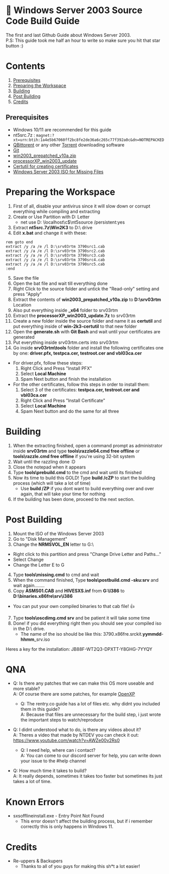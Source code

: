 <!-- Made with ❤️ by yungDoom -->

<h1 align="left"> 📜 Windows Server 2003 Source Code Build Guide </h1>

The first and last Github Guide about Windows Server 2003.<br>
P.S: This guide took me half an hour to write so make sure you hit that star button :)

# Contents
1. [Prerequisites](#prerequisites)
2. [Preparing the Workspace](#preparing-the-workspace)
3. [Building](#building)
4. [Post Building](#post-building)
5. [Credits](#credits)

## Prerequisites
- Windows 10/11 are recommended for this guide
- nt5src.7z : ``magnet:?xt=urn:btih:1a4e5b67060ff2bc8fe2de36a6c265c77f392a0c&dn=NOTREPACKED``
- [QBittorent](https://www.qbittorrent.org/download) or any other [Torrent](https://en.wikipedia.org/wiki/Torrent_file) downloading software
- [Git](https://git-scm.com/downloads)
- [win2003_prepatched_v10a.zip](/win2003_prepatched_v10a.zip)
- [processorXP_win2003_update](/processorXP_win2003_update)
- [Certutil for creating certificates](https://github.com/P0L3NARUBA/win-2k3-certutil)
- [Windows Server 2003 ISO for Missing Files](https://archive.org/details/en_windows_server_2003_standard)

# Preparing the Workspace
1. First of all, disable your antivirus since it will slow down or corrupt everything while compiling and extracting
2. Create or Use Partition with D: Letter
   - net use D: \\localhost\c$\nt5source /persistent:yes
3. Extract **nt5src.7z\Win2K3** to D:\ drive
4. Edit **x.bat** and change it with these:
```
rem goto end
extract /y /a /e /l D:\srv03rtm 3790src1.cab
extract /y /a /e /l D:\srv03rtm 3790src2.cab
extract /y /a /e /l D:\srv03rtm 3790src3.cab
extract /y /a /e /l D:\srv03rtm 3790src4.cab
extract /y /a /e /l D:\srv03rtm 3790src5.cab
:end
```
5. Save the file
6. Open the bat file and wait till everything done
7. Right Click to the source folder and untick the "Read-only" setting and press "Apply"
8. Extract the contents of **win2003_prepatched_v10a.zip** to **D:\srv03rtm** Location
9. Also put everything inside **_x64** folder to srv03rtm
10. Extract the **processorXP_win2003_update.7z** to srv03rtm
11. Create a new folder inside the source folder and name it as **certutil** and put everything inside of **win-2k3-certutil** to that new folder
12. Open the **generate.sh** with **Git Bash** and wait until your certificates are generated
13. Put everything inside srv03rtm.certs into srv03rtm
14. Go inside **srv03rtm\tools** folder and install the following certificates one by one: **driver.pfx, testpca.cer, testroot.cer and vbl03ca.cer**
   - For driver.pfx, follow these steps:
      1. Right Click and Press "Install PFX"
      2. Select **Local Machine**
      3. Spam Next button and finish the installation
   - For the other certificates, follow this steps in order to install them:
      1. Select 3 of the certificates: **testpca.cer, testroot.cer and vbl03ca.cer**
      2. Right Click and Press "Install Certificate"
      3. Select **Local Machine**
      3. Spam Next button and do the same for all three

# Building
1. When the extracting finished, open a command prompt as administrator inside **srv03rtm** and type **tools\razzle64.cmd free offline** or **tools\razzle.cmd free offline** if you're using 32-bit system
2. Wait until the razzling done :D
3. Close the notepad when it appears
4. Type **tools\prebuild.cmd** to the cmd and wait until its finished
5. Now its time to build this GOLD! Type **build /cZP** to start the building process (which will take a lot of time)
   - Use **build /ZP** if you dont want to build everything over and over again, that will take your time for nothing
6. If the building has been done, proceed to the next section.

# Post Building
1. Mount the ISO of the Windows Server 2003
2. Go to "Disk Management"
3. Change the **NRMSVOL_EN** letter to G:\
  - Right click to this partition and press "Change Drive Letter and Paths..."
  - Select Change
  - Change the Letter E to G
4. Type **tools\missing.cmd** to cmd and wait
5. When the command finished, Type **tools\postbuild.cmd -sku:srv** and wait again........
6. Copy **ASMS01.CAB** and **HIVESXS.inf** from **G:\I386** to **D:\binaries.x86fre\srv\i386**
  - You can put your own compiled binaries to that cab file! 👍
7. Type **tools\oscdimg.cmd srv** and be patient it will take some time
8. Done! if you did everything right then you should see your compiled iso in the D:\ drive.
   - The name of the iso should be like this: 3790.x86fre.srckit.**yymmdd**-**hhmm**_srv.iso

Heres a key for the installation: JB88F-WT2Q3-DPXTT-Y8GHG-7YYQY
 # QNA

 * Q: Is there any patches that we can make this OS more useable and more stable?<br>
  A: Of course there are some patches, for example [OpenXP](https://download.theopenxp.org/)

   * Q: The rentry.co guide has a lot of files etc. why didnt you included them in this guide?<br>
     A: Because that files are unnecessary for the build step, i just wrote the important steps to watch/reproduce

* Q: I didnt understood what to do, is there any videos about it?<br>
  A: Theres a video that made by NTDEV you can check it out: https://www.youtube.com/watch?v=AWZe00v2Rs0

   * Q: I need help, where can i contact?<br>
     A: You can come to our discord server for help, you can write down your issue to the #help channel

* Q: How much time it takes to build?<br>
  A: It really depends, sometimes it takes too faster but sometimes its just takes a lot of time.

# Known Errors

* sxsofflineinstall.exe - Entry Point Not Found
  * This error doesn't affect the building process, but if i remember correctly this is only happens in Windows 11.

# Credits

- Re-uppers & Backupers
  - Thanks to all of you guys for making this sh*t a lot easier!

<!-- Made with ❤️ by yungDoom -->

